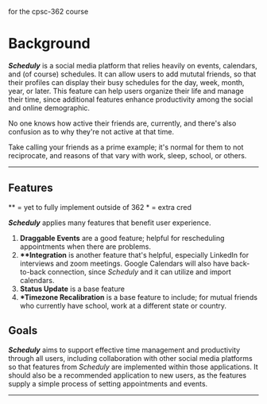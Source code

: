 for the cpsc-362 course

# Background
_**Scheduly**_ is a social media platform that relies heavily on events, calendars, and (of course) schedules. It can allow users to add mututal friends, so that their profiles can display their busy schedules for the day, week, month, year, or later. This feature can help users organize their life and manage their time, since additional features enhance productivity among the social and online demographic.

No one knows how active their friends are, currently, and there's also confusion as to why they're not active at that time.

Take calling your friends as a prime example; it's normal for them to not reciprocate, and reasons of that vary with work, sleep, school, or others. 

---

## Features
\*\* = yet to fully implement outside of 362
\* = extra cred

_**Scheduly**_ applies many features that benefit user experience.
1. **Draggable Events** are a good feature; helpful for rescheduling appointments when there are problems.
2. **\*\*Integration** is another feature that's helpful, especially LinkedIn for interviews and zoom meetings. Google Calendars will also have back-to-back connection, since _Scheduly_ and it can utilize and import calendars.
3. **Status Update** is a base feature
4. **\*Timezone Recalibration** is a base feature to include; for mutual friends who currently have school, work at a different state or country.

## Goals
_**Scheduly**_ aims to support effective time management and productivity through all users, including collaboration with other social media platforms so that features from _Scheduly_ are implemented within those applications. It should also be a recommended application to new users, as the features supply a simple process of setting appointments and events.

---
